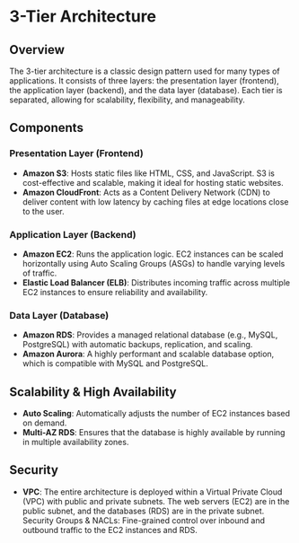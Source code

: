 # 3-Tier Architecture

## Overview

The 3-tier architecture is a classic design pattern used for many types of applications. It consists of three layers: the presentation layer (frontend), the application layer (backend), and the data layer (database). Each tier is separated, allowing for scalability, flexibility, and manageability.

## Components

### Presentation Layer (Frontend)

- **Amazon S3**: Hosts static files like HTML, CSS, and JavaScript. S3 is cost-effective and scalable, making it ideal for hosting static websites.
- **Amazon CloudFront**: Acts as a Content Delivery Network (CDN) to deliver content with low latency by caching files at edge locations close to the user.

### Application Layer (Backend)

- **Amazon EC2**: Runs the application logic. EC2 instances can be scaled horizontally using Auto Scaling Groups (ASGs) to handle varying levels of traffic.
- **Elastic Load Balancer (ELB)**: Distributes incoming traffic across multiple EC2 instances to ensure reliability and availability.

### Data Layer (Database)

- **Amazon RDS**: Provides a managed relational database (e.g., MySQL, PostgreSQL) with automatic backups, replication, and scaling.
- **Amazon Aurora**: A highly performant and scalable database option, which is compatible with MySQL and PostgreSQL.

## Scalability & High Availability

- **Auto Scaling**: Automatically adjusts the number of EC2 instances based on demand.
- **Multi-AZ RDS**: Ensures that the database is highly available by running in multiple availability zones.

## Security

- **VPC**: The entire architecture is deployed within a Virtual Private Cloud (VPC) with public and private subnets. The web servers (EC2) are in the public subnet, and the databases (RDS) are in the private subnet.
Security Groups & NACLs: Fine-grained control over inbound and outbound traffic to the EC2 instances and RDS.
